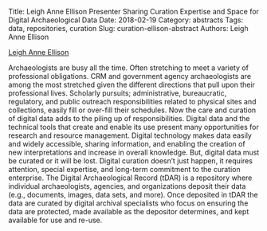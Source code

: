 Title: Leigh Anne Ellison Presenter Sharing Curation Expertise and Space for Digital Archaeological Data
Date: 2018-02-19
Category: abstracts
Tags: data, repositories, curation
Slug: curation-ellison-abstract
Authors: Leigh Anne Ellison

[Leigh Anne Ellison](leigh.ellison@asu.edu)


Archaeologists are busy all the time. Often stretching to meet a variety of professional obligations.  CRM and government agency archaeologists are among the most stretched given the different directions that pull upon their professional lives. Scholarly pursuits; administrative, bureaucratic, regulatory, and public outreach responsibilities related to physical sites and collections, easily fill or over-fill their schedules. Now the care and curation of digital data adds to the piling up of responsibilities. Digital data and the technical tools that create and enable its use present many opportunities for research and resource management. Digital technology makes data easily and widely accessible, sharing information, and enabling the creation of new interpretations and increase in overall knowledge. But, digital data must be curated or it will be lost. Digital curation doesn’t just happen, it requires attention, special expertise, and long-term commitment to the curation enterprise. The Digital Archaeological Record (tDAR) is a repository where individual archaeologists, agencies, and organizations deposit their data (e.g., documents, images, data sets, and more). Once deposited in tDAR the data are curated by digital archival specialists who focus on ensuring the data are protected, made available as the depositor determines, and kept available for use and re-use.
